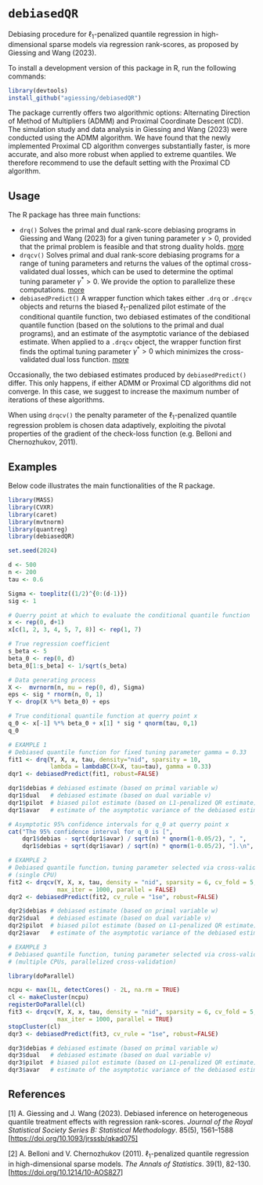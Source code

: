 # ``debiasedQR``

Debiasing procedure for $\ell_1$-penalized quantile regression in high-dimensional sparse models via regression rank-scores, as proposed by Giessing and Wang (2023).

To install a development version of this package in R, run the following commands:

```R
library(devtools)
install_github("agiessing/debiasedQR")
```

The package currently offers two algorithmic options: Alternating Direction of Method of Multipliers (ADMM) and Proximal Coordinate Descent (CD). The simulation study and data analysis in Giessing and Wang (2023) were conducted using the ADMM algorithm. We have found that the newly implemented Proximal CD algorithm converges substantially faster, is more accurate, and also more robust when applied to extreme quantiles. We therefore recommend to use the default setting with the Proximal CD algorithm.

## Usage
The R package has three main functions: 

- ``drq()`` Solves the primal and dual rank-score debiasing programs in Giessing and Wang (2023) for a given tuning parameter $\gamma > 0$, provided that the primal problem is feasible and that strong duality holds. [more](https://github.com/agiessing/debiasedQR/blob/main/R/DebiasProg.R)
- ``drqcv()`` Solves primal and dual rank-score debiasing programs for a range of tuning parameters and returns the values of the optimal cross-validated dual losses, which can be used to determine the optimal tuning parameter $\gamma^* > 0$. We provide the option to parallelize these computations. [more](https://github.com/agiessing/debiasedQR/blob/main/R/DebiasProgCV.R) 
- ``debiasedPredict()`` A wrapper function which takes either `.drq` or `.drqcv` objects and returns the biased $\ell_1$-penalized pilot estimate of the conditional quantile function, two debiased estimates of the conditional quantile function (based on the solutions to the primal and dual programs), and an estimate of the asymptotic variance of the debiased estimate. When applied to a `.drqcv` object, the wrapper function first finds the optimal tuning parameter $\gamma^* > 0$ which minimizes the cross-validated dual loss function. [more](https://github.com/agiessing/debiasedQR/blob/main/R/DebiasedPredict.R)

Occasionally, the two debiased estimates produced by `debiasedPredict()` differ. This only happens, if either ADMM or Proximal CD algorithms did not converge. In this case, we suggest to increase the maximum number of iterations of these algorithms.

When using `drqcv()` the penalty parameter of the $\ell_1$-penalized quantile regression problem is chosen data adaptively, exploiting the pivotal properties of the gradient of the check-loss function (e.g. Belloni and Chernozhukov, 2011).

## Examples
Below code illustrates the main functionalities of the R package.

```R
library(MASS)
library(CVXR)
library(caret)
library(mvtnorm)
library(quantreg)
library(debiasedQR)

set.seed(2024)

d <- 500
n <- 200
tau <- 0.6

Sigma <- toeplitz((1/2)^{0:(d-1)})
sig <- 1

# Querry point at which to evaluate the conditional quantile function
x <- rep(0, d+1)
x[c(1, 2, 3, 4, 5, 7, 8)] <- rep(1, 7)

# True regression coefficient
s_beta <- 5
beta_0 <- rep(0, d)
beta_0[1:s_beta] <- 1/sqrt(s_beta)

# Data generating process
X <-  mvrnorm(n, mu = rep(0, d), Sigma)
eps <- sig * rnorm(n, 0, 1)
Y <- drop(X %*% beta_0) + eps

# True conditional quantile function at querry point x
q_0 <- x[-1] %*% beta_0 + x[1] * sig * qnorm(tau, 0,1)
q_0

# EXAMPLE 1
# Debiased quantile function for fixed tuning parameter gamma = 0.33
fit1 <- drq(Y, X, x, tau, density="nid", sparsity = 10,
            lambda = lambdaBC(X=X, tau=tau), gamma = 0.33)
dqr1 <- debiasedPredict(fit1, robust=FALSE)

dqr1$debias # debiased estimate (based on primal variable w)
dqr1$dual   # debiased estimate (based on dual variable v)
dqr1$pilot  # biased pilot estimate (based on L1-penalized QR estimate)
dqr1$avar   # estimate of the asymptotic variance of the debiased estimate

# Asymptotic 95% confidence intervals for q_0 at querry point x
cat("The 95% confidence interval for q_0 is [",
    dqr1$debias - sqrt(dqr1$avar) / sqrt(n) * qnorm(1-0.05/2), ", ",
    dqr1$debias + sqrt(dqr1$avar) / sqrt(n) * qnorm(1-0.05/2), "].\n", sep = "")

# EXAMPLE 2
# Debiased quantile function，tuning parameter selected via cross-validation
# (single CPU)
fit2 <- drqcv(Y, X, x, tau, density = "nid", sparsity = 6, cv_fold = 5,
              max_iter = 1000, parallel = FALSE)
dqr2 <- debiasedPredict(fit2, cv_rule = "1se", robust=FALSE)

dqr2$debias # debiased estimate (based on primal variable w)
dqr2$dual   # debiased estimate (based on dual variable v)
dqr2$pilot  # biased pilot estimate (based on L1-penalized QR estimate)
dqr2$avar   # estimate of the asymptotic variance of the debiased estimate

# EXAMPLE 3
# Debiased quantile function, tuning parameter selected via cross-validation
# (multiple CPUs, parallelized cross-validation)

library(doParallel)

ncpu <- max(1L, detectCores() - 2L, na.rm = TRUE)
cl <- makeCluster(ncpu)
registerDoParallel(cl)
fit3 <- drqcv(Y, X, x, tau, density = "nid", sparsity = 6, cv_fold = 5,
              max_iter = 1000, parallel = TRUE)
stopCluster(cl)
dqr3 <- debiasedPredict(fit3, cv_rule = "1se", robust=FALSE)

dqr3$debias # debiased estimate (based on primal variable w)
dqr3$dual   # debiased estimate (based on dual variable v)
dqr3$pilot  # biased pilot estimate (based on L1-penalized QR estimate)
dqr3$avar   # estimate of the asymptotic variance of the debiased estimate
```

References
--------
<a >[1]</a> A. Giessing and J. Wang (2023). Debiased inference on heterogeneous quantile treatment effects with regression rank-scores. *Journal of the Royal Statistical Society Series B: Statistical Methodology*. 85(5), 1561–1588 [https://doi.org/10.1093/jrsssb/qkad075]

<a >[2]</a> A. Belloni and V. Chernozhukov (2011). $\ell_1$-penalized quantile regression in high-dimensional sparse models. *The Annals of Statistics*. 39(1), 82-130. [https://doi.org/10.1214/10-AOS827]

